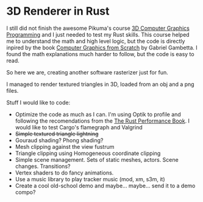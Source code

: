 # 3D Renderer in Rust
I still did not finish the awesome Pikuma's course [3D Computer Graphics Programming](https://pikuma.com/courses/learn-3d-computer-graphics-programming) and I just needed to test my Rust skills. This course helped me to understand the math and high level logic, but the code is directly inpired by the book [Computer Graphics from Scratch](https://gabrielgambetta.com/computer-graphics-from-scratch/) by Gabriel Gambetta. I found the math explanations much harder to follow, but the code is easy to read.

So here we are, creating another software rasterizer just for fun.

I managed to render textured triangles in 3D, loaded from an obj and a png files.

Stuff I would like to code:

- Optimize the code as much as I can. I'm using Optik to profile and following the recomendations from the [The Rust Performance Book](https://nnethercote.github.io/perf-book/). I would like to test Cargo's flamegraph and Valgrind
- ~~Simple textured triangle lightning~~
- Gouraud shading? Phong shading?
- Mesh clipping against the view fustrum
- Triangle clipping using Homogeneous coordinate clipping
- Simple scene management. Sets of static meshes, actors. Scene changes. Transitions?
- Vertex shaders to do fancy animations.
- Use a music library to play tracker music (mod, xm, s3m, it)
- Create a cool old-school demo and maybe... maybe... send it to a demo compo?